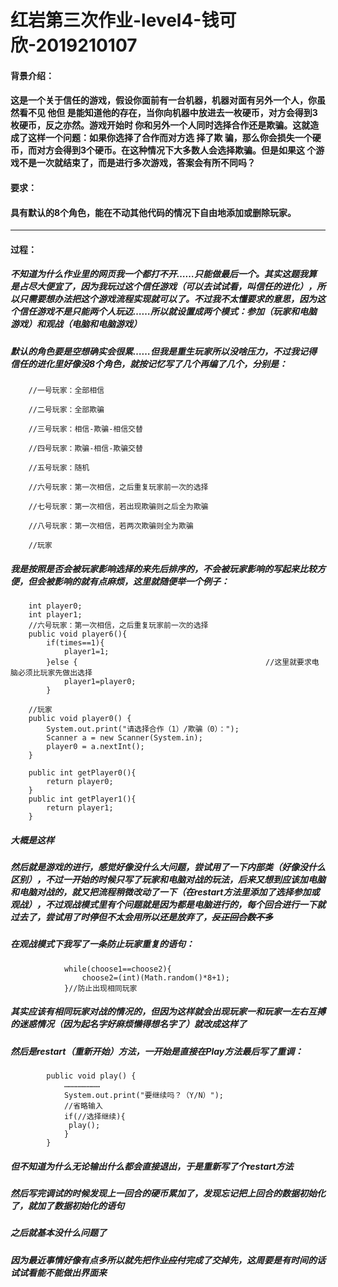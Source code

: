 # 红岩第三次作业-level4-钱可欣-2019210107
#### 背景介绍：
#### 这是一个关于信任的游戏，假设你面前有一台机器，机器对面有另外一个人，你虽然看不见 他但 是能知道他的存在，当你向机器中放进去一枚硬币，对方会得到3枚硬币，反之亦然。游戏开始时 你和另外一个人同时选择合作还是欺骗。这就造成了这样一个问题：如果你选择了合作而对方选 择了欺 骗，那么你会损失一个硬币，而对方会得到3个硬币。在这种情况下大多数人会选择欺骗。但是如果这 个游戏不是一次就结束了，而是进行多次游戏，答案会有所不同吗？
#### 要求：
#### 具有默认的8个角色，能在不动其他代码的情况下自由地添加或删除玩家。
------
#### 过程：
##### 不知道为什么作业里的网页我一个都打不开……只能做最后一个。其实这题我算是占尽大便宜了，因为我玩过这个信任游戏（可以去试试看，叫信任的进化），所以只需要想办法把这个游戏流程实现就可以了。不过我不太懂要求的意思，因为这个信任游戏不是只能两个人玩迈……所以就设置成两个模式：参加（玩家和电脑游戏）和观战（电脑和电脑游戏）
##### 默认的角色要是空想确实会很累……但我是重生玩家所以没啥压力，不过我记得信任的进化里好像没8个角色，就按记忆写了几个再编了几个，分别是：
```
    //一号玩家：全部相信

    //二号玩家：全部欺骗

    //三号玩家：相信-欺骗-相信交替

    //四号玩家：欺骗-相信-欺骗交替

    //五号玩家：随机

    //六号玩家：第一次相信，之后重复玩家前一次的选择

    //七号玩家：第一次相信，若出现欺骗则之后全为欺骗

    //八号玩家：第一次相信，若两次欺骗则全为欺骗

    //玩家

```
##### 我是按照是否会被玩家影响选择的来先后排序的，不会被玩家影响的写起来比较方便，但会被影响的就有点麻烦，这里就随便举一个例子：
```
    int player0;
    int player1;
    //六号玩家：第一次相信，之后重复玩家前一次的选择
    public void player6(){
        if(times==1){
            player1=1;
        }else {                                          //这里就要求电脑必须比玩家先做出选择
            player1=player0;
        }
        
    //玩家
    public void player0() {
        System.out.print("请选择合作（1）/欺骗（0）：");
        Scanner a = new Scanner(System.in);
        player0 = a.nextInt();
    }

    public int getPlayer0(){
        return player0;
    }
    public int getPlayer1(){
        return player1;
    }
```
##### 大概是这样
##### 然后就是游戏的进行，感觉好像没什么大问题，尝试用了一下内部类（好像没什么区别），不过一开始的时候只写了玩家和电脑对战的玩法，后来又想到应该加电脑和电脑对战的，就又把流程稍微改动了一下（在restart方法里添加了选择参加或观战），不过观战模式里有个问题就是因为都是电脑进行的，每个回合进行一下就过去了，尝试用了时停但不太会用所以还是放弃了，~~反正回合数不多~~
##### 在观战模式下我写了一条防止玩家重复的语句：
```
            while(choose1==choose2){
                choose2=(int)(Math.random()*8+1);
            }//防止出现相同玩家
```
##### 其实应该有相同玩家对战的情况的，但因为这样就会出现玩家一和玩家一左右互搏的迷惑情况（因为起名字好麻烦懒得想名字了）就改成这样了
##### 然后是restart（重新开始）方法，一开始是直接在Play方法最后写了重调：
```
        public void play() {
            ……………………
            System.out.print("要继续吗？（Y/N）");
            //省略输入
            if(//选择继续){
             play();
            }
        }
```
##### 但不知道为什么无论输出什么都会直接退出，于是重新写了个restart方法
##### 然后写完调试的时候发现上一回合的硬币累加了，发现忘记把上回合的数据初始化了，就加了数据初始化的语句
##### 之后就基本没什么问题了
##### 因为最近事情好像有点多所以就先把作业~~应付~~完成了交掉先，这周要是有时间的话试试看能不能做出界面来

